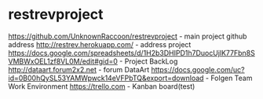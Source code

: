 # restrevproject
https://github.com/UnknownRaccoon/restrevproject - main project github address
http://restrev.herokuapp.com/ - address project 
https://docs.google.com/spreadsheets/d/1H2b3DHIPD1h7DuocUjlK77Fbn8SVMBWxOEL1zf8VL0M/edit#gid=0 - Project BackLog
http://dataart.forum2x2.net - forum DataArt
https://docs.google.com/uc?id=0B00hQySL53YAMWpwck14eVFPbTQ&export=download -  Folgen Team Work Environment
https://trello.com - Kanban board(test)
